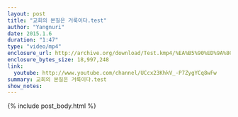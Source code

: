 ```yaml
---
layout: post
title: "교회의 본질은 거룩이다.test"
author: "Yangnuri"
date: 2015.1.6
duration: "1:47"
type: "video/mp4"
enclosure_url: http://archive.org/download/Test.kmp4/%EA%B5%90%ED%9A%8C%EC%9D%98%20%EB%B3%B8%EC%A7%88%EC%9D%80%20%EA%B1%B0%EB%A3%A9%EC%9D%B4%EB%8B%A4.test.kmp4.mp4
enclosure_bytes_size: 18,997,248
link:
  youtube: http://www.youtube.com/channel/UCcx23KhkV_-P7ZygYCq8wFw
summary: 교회의 본질은 거룩이다.test
show_notes:
---
```


{% include post_body.html %}
